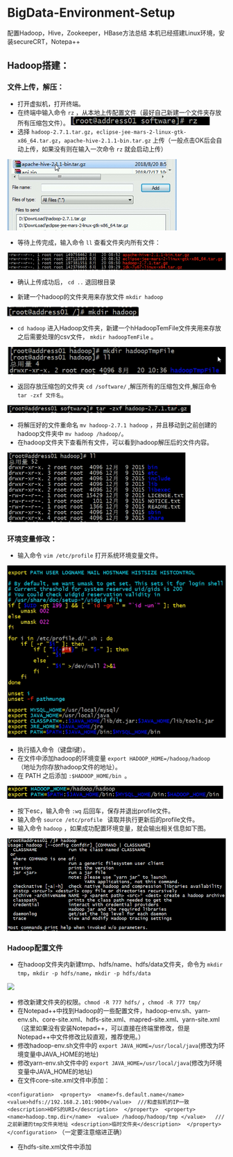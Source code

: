 # BigData-Environment-Setup
配置Hadoop，Hive，Zookeeper，HBase方法总结
本机已经搭建Linux环境，安装secureCRT，Notepa++
## Hadoop搭建：

### 文件上传，解压：

* 打开虚拟机，打开终端。
* 在终端中输入命令 `rz` ，从本地上传配置文件（最好自己新建一个文件夹存放所有压缩包文件）。
![](ScreenShoot/rz.png)
* 选择 `hadoop-2.7.1.tar.gz`，`eclipse-jee-mars-2-linux-gtk-x86_64.tar.gz`，`apache-hive-2.1.1-bin.tar.gz` 上传（一般点击OK后会自动上传，如果没有则在输入一次命令 `rz` 就会启动上传）

![](ScreenShoot/sendFile.png)

* 等待上传完成，输入命令 `ll` 查看文件夹内所有文件：

![](ScreenShoot/allFile.png)

* 确认上传成功后， `cd ..` 退回根目录

* 新建一个hadoop的文件夹用来存放文件 `mkdir hadoop`

![](ScreenShoot/newDocument.png)

* `cd hadoop` 进入Hadoop文件夹，新建一个hHadoopTemFile文件夹用来存放之后需要处理的csv文件， `mkdir hadoopTemFile` 。

![](ScreenShoot/HadoopTmpFile.png)

* 返回存放压缩包的文件夹 `cd /software/` ,解压所有的压缩包文件,解压命令 `tar -zxf 文件名`。

![](ScreenShoot/tarFile.png)

* 将解压好的文件重命名 `mv hadoop-2.7.1 hadoop` ，并且移动到之前创建的hadoop文件夹中 `mv hadoop /hadoop/`。
* 在hadoop文件夹下查看所有文件，可以看到hadoop解压后的文件内容。

![](ScreenShoot/hadoopFile.png)

### 环境变量修改：

* 输入命令 `vim /etc/profile` 打开系统环境变量文件。

![](ScreenShoot/profile.png)

* 执行插入命令（键盘I键）。
* 在文件中添加hadoop的环境变量 `export HADOOP_HOME=/hadoop/hadoop ` （地址为你存放hadoop文件的地址）。
* 在 PATH 之后添加 `:$HADOOP_HOME/bin `。

![](ScreenShoot/path.png)

* 按下esc，输入命令 `:wq` 后回车，保存并退出profile文件。
* 输入命令 `source /etc/profile ` 读取并执行更新后的profile文件。
* 输入命令 `hadoop` ，如果成功配置环境变量，就会输出相关信息如下图。

![](ScreenShoot/hadoopInfo.png)

### Hadoop配置文件

* 在hadoop文件夹内新建tmp、hdfs/name、hdfs/data文件夹，命令为 `mkdir tmp`，`mkdir -p hdfs/name`，`mkdir -p hdfs/data`

![](newHadoopFile.png)

* 修改新建文件夹的权限。`chmod -R 777 hdfs/` ，`chmod -R 777 tmp/`
* 在Notepad++中找到Hadoop的一些配置文件，hadoop-env.sh、yarn-env.sh、core-site.xml、hdfs-site.xml、mapred-site.xml、yarn-site.xml（这里如果没有安装Notepad++，可以直接在终端里修改，但是Notepad++中文件修改比较直观，推荐使用。）
* 修改hadoop-env.sh文件中的 `export JAVA_HOME=/usr/local/java`(修改为环境变量中JAVA_HOME的地址)
* 修改yarn-env.sh文件中的 `export JAVA_HOME=/usr/local/java`(修改为环境变量中JAVA_HOME的地址)
* 在文件core-site.xml文件中添加：

`<configuration> 
  <property> 
    <name>fs.default.name</name> 
    <value>hdfs://192.168.2.101:9000</value>  ///和虚拟机的IP一致
    <description>HDFS的URI</description> 
  </property> 
  <property> 
    <name>hadoop.tmp.dir</name> 
    <value> /hadoop/hadoop/tmp </value>   ///之前新建的tmp文件夹地址
    <description>临时文件夹</description> 
  </property> 
</configuration>`
（一定要注意缩进正确）
* 在hdfs-site.xml文件中添加
